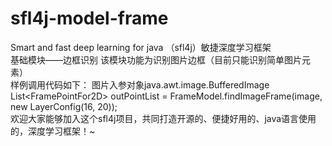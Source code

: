 # sfl4j-model-frame
Smart and fast deep learning for java （sfl4j）敏捷深度学习框架
<br>
基础模块——边框识别
该模块功能为识别图片边框（目前只能识别简单图片元素）
<br>
样例调用代码如下：
图片入参对象java.awt.image.BufferedImage
List\<FramePointFor2D\> outPointList = FrameModel.findImageFrame(image, new LayerConfig(16, 20));
<br>
欢迎大家能够加入这个sfl4j项目，共同打造开源的、便捷好用的、java语言使用的，深度学习框架！~
